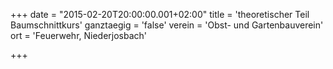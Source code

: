 +++
date = "2015-02-20T20:00:00.001+02:00"
title = 'theoretischer Teil Baumschnittkurs'
ganztaegig = 'false'
verein = 'Obst- und Gartenbauverein'
ort = 'Feuerwehr, Niederjosbach'

+++

      
